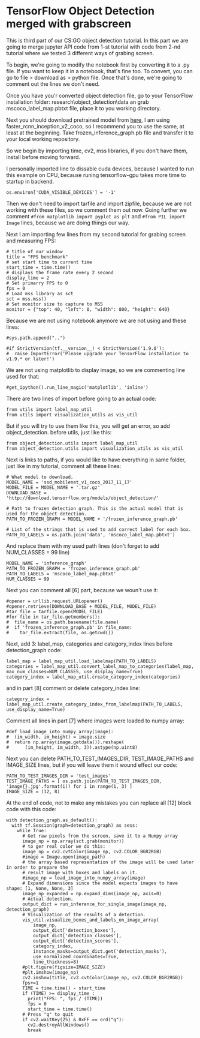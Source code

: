 # TensorFlow Object Detection merged with grabscreen

This is third part of our CS:GO object detection tutorial. In this part we are going to merge jupyter API code from 1-st tutorial with code from 2-nd tutorial where we tested 3 different ways of grabing screen.

To begin, we're going to modify the notebook first by converting it to a .py file. If you want to keep it in a notebook, that's fine too. To convert, you can go to file > download as > python file. Once that's done, we're going to comment out the lines we don't need.

Once you have you'r converted object detection file, go to your TensorFlow installation folder: research\object_detection\data an grab mscoco_label_map.pbtxt file, place it to you working directory.

Next you should download pretrained model from [here](https://github.com/tensorflow/models/blob/master/research/object_detection/g3doc/detection_model_zoo.md/), I am using faster_rcnn_inception_v2_coco, so I recommend you to use the same, at least at the beginning. Take frozen_inference_graph.pb file and transfer it to your local working repository.

So we begin by importing time, cv2, mss libraries, if you don't have them, install before moving forward.

I personally imported line to dissable cuda devices, because I wanted to run this example on CPU, because runing tensorflow-gpu takes more time to startup in backend.
```
os.environ['CUDA_VISIBLE_DEVICES'] = '-1'
```

Then we don't need to import tarfile and import zipfile, because we are not working with these files, so we comment them out now.
Going further we comment ```#from matplotlib import pyplot as plt``` and ```#from PIL import Image``` lines, because we are doing things our way.

Next I am importing few lines from my second tutorial for grabing screen and measuring FPS:
```
# title of our window
title = "FPS benchmark"
# set start time to current time
start_time = time.time()
# displays the frame rate every 2 second
display_time = 2
# Set primarry FPS to 0
fps = 0
# Load mss library as sct
sct = mss.mss()
# Set monitor size to capture to MSS
monitor = {"top": 40, "left": 0, "width": 800, "height": 640}
```

Because we are not using notebook anymore we are not using and these lines:
```
#sys.path.append("..")

#if StrictVersion(tf.__version__) < StrictVersion('1.9.0'):
#  raise ImportError('Please upgrade your TensorFlow installation to v1.9.* or later!')
```
We are not using matplotlib to display image, so we are commenting line used for that:
```
#get_ipython().run_line_magic('matplotlib', 'inline')
```
There are two lines of import before going to an actual code:
```
from utils import label_map_util
from utils import visualization_utils as vis_util
```
But if you will try to use them like this, you will  get an error, so add object_detection. before utils, just like this:
```
from object_detection.utils import label_map_util
from object_detection.utils import visualization_utils as vis_util
```
Next is links to paths, if you would like to have everything in same folder, just like in my tutorial, comment all these lines:
```
# What model to download.
MODEL_NAME = 'ssd_mobilenet_v1_coco_2017_11_17'
MODEL_FILE = MODEL_NAME + '.tar.gz'
DOWNLOAD_BASE = 'http://download.tensorflow.org/models/object_detection/'

# Path to frozen detection graph. This is the actual model that is used for the object detection.
PATH_TO_FROZEN_GRAPH = MODEL_NAME + '/frozen_inference_graph.pb'

# List of the strings that is used to add correct label for each box.
PATH_TO_LABELS = os.path.join('data', 'mscoco_label_map.pbtxt')
```
And replace them with my used path lines (don't forget to add NUM_CLASSES = 99 line)
```
MODEL_NAME = 'inference_graph'
PATH_TO_FROZEN_GRAPH = 'frozen_inference_graph.pb'
PATH_TO_LABELS = 'mscoco_label_map.pbtxt'
NUM_CLASSES = 99
```
 
Next you can comment all [6] part, because we woun't use it:
```
#opener = urllib.request.URLopener()
#opener.retrieve(DOWNLOAD_BASE + MODEL_FILE, MODEL_FILE)
#tar_file = tarfile.open(MODEL_FILE)
#for file in tar_file.getmembers():
#  file_name = os.path.basename(file.name)
#  if 'frozen_inference_graph.pb' in file_name:
#    tar_file.extract(file, os.getcwd())
```
 
Next, add 3: label_map, categories and category_index lines before detection_graph code:
```
label_map = label_map_util.load_labelmap(PATH_TO_LABELS)
categories = label_map_util.convert_label_map_to_categories(label_map, max_num_classes=NUM_CLASSES, use_display_name=True)
category_index = label_map_util.create_category_index(categories)
```
and in part [8] comment or delete category_index line:
```
category_index = label_map_util.create_category_index_from_labelmap(PATH_TO_LABELS, use_display_name=True)
```
 
Comment all lines in part [7] where images were loaded to numpy array:
```
#def load_image_into_numpy_array(image):
#  (im_width, im_height) = image.size
#  return np.array(image.getdata()).reshape(
#      (im_height, im_width, 3)).astype(np.uint8)
```
 
Next you can delete PATH_TO_TEST_IMAGES_DIR, TEST_IMAGE_PATHS and IMAGE_SIZE lines, but if you will leave them it wound effect our code:
```
PATH_TO_TEST_IMAGES_DIR = 'test_images'
TEST_IMAGE_PATHS = [ os.path.join(PATH_TO_TEST_IMAGES_DIR, 'image{}.jpg'.format(i)) for i in range(1, 3) ]
IMAGE_SIZE = (12, 8)
```
At the end of code, not to make any mistakes you can replace all [12] block code with this code:
```
with detection_graph.as_default():
  with tf.Session(graph=detection_graph) as sess:
    while True:
      # Get raw pixels from the screen, save it to a Numpy array
      image_np = np.array(sct.grab(monitor))
      # to ger real color we do this:
      image_np = cv2.cvtColor(image_np, cv2.COLOR_BGR2RGB)
      #image = Image.open(image_path)
      # the array based representation of the image will be used later in order to prepare the
      # result image with boxes and labels on it.
      #image_np = load_image_into_numpy_array(image)
      # Expand dimensions since the model expects images to have shape: [1, None, None, 3]
      image_np_expanded = np.expand_dims(image_np, axis=0)
      # Actual detection.
      output_dict = run_inference_for_single_image(image_np, detection_graph)
      # Visualization of the results of a detection.
      vis_util.visualize_boxes_and_labels_on_image_array(
          image_np,
          output_dict['detection_boxes'],
          output_dict['detection_classes'],
          output_dict['detection_scores'],
          category_index,
          instance_masks=output_dict.get('detection_masks'),
          use_normalized_coordinates=True,
          line_thickness=8)
      #plt.figure(figsize=IMAGE_SIZE)
      #plt.imshow(image_np)
      cv2.imshow(title, cv2.cvtColor(image_np, cv2.COLOR_BGR2RGB))
      fps+=1
      TIME = time.time() - start_time
      if (TIME) >= display_time :
        print("FPS: ", fps / (TIME))
        fps = 0
        start_time = time.time()
      # Press "q" to quit
      if cv2.waitKey(25) & 0xFF == ord("q"):
        cv2.destroyAllWindows()
        break
```
